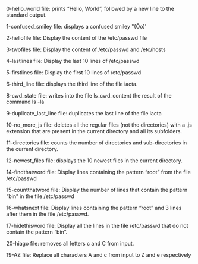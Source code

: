 0-hello_world file: prints “Hello, World”, followed by a new line to the standard output.

1-confused_smiley file: displays a confused smiley "(Ôo)'

2-hellofile file: Display the content of the /etc/passwd file

3-twofiles file: Display the content of /etc/passwd and /etc/hosts

4-lastlines file: Display the last 10 lines of /etc/passwd

5-firstlines file: Display the first 10 lines of /etc/passwd

6-third_line file: displays the third line of the file iacta.

8-cwd_state file: writes into the file ls_cwd_content the result of the command ls -la

9-duplicate_last_line file: duplicates the last line of the file iacta

10-no_more_js file: deletes all the regular files (not the directories) with a .js extension that are present in the current directory and all its subfolders.

11-directories file: counts the number of directories and sub-directories in the current directory.

12-newest_files file: displays the 10 newest files in the current directory.

14-findthatword file: Display lines containing the pattern “root” from the file /etc/passwd

15-countthatword file: Display the number of lines that contain the pattern “bin” in the file /etc/passwd

16-whatsnext file: Display lines containing the pattern “root” and 3 lines after them in the file /etc/passwd.

17-hidethisword file: Display all the lines in the file /etc/passwd that do not contain the pattern “bin”.

20-hiago file: removes all letters c and C from input.

19-AZ file: Replace all characters A and c from input to Z and e respectively
